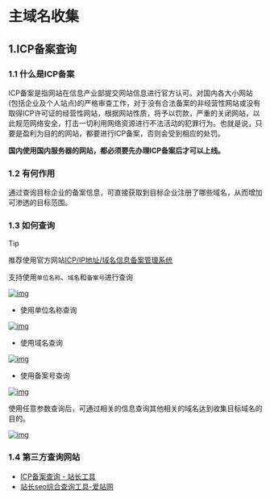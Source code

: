 # 主域名收集



## 1.ICP备案查询

### 1.1 什么是ICP备案

ICP备案是指网站在信息产业部提交网站信息进行官方认可。对国内各大小网站(包括企业及个人站点)的严格审查工作，对于没有合法备案的非经营性网站或没有取得ICP许可证的经营性网站，根据网站性质，将予以罚款，严重的关闭网站，以此规范网络安全，打击一切利用网络资源进行不法活动的犯罪行为。也就是说，只要是盈利为目的的网站，都要进行ICP备案，否则会受到相应的处罚。

**国内使用国内服务器的网站，都必须要先办理ICP备案后才可以上线。**



### 1.2 有何作用

通过查询目标企业的备案信息，可直接获取到目标企业注册了哪些域名，从而增加可渗透的目标范围。



### 1.3 如何查询



 Tip



推荐使用官方网站[ICP/IP地址/域名信息备案管理系统](https://beian.miit.gov.cn/#/Integrated/recordQuery)

支持使用`单位名称`、`域名`和`备案号`进行查询

[![img](https://blog.gm7.org/%E4%B8%AA%E4%BA%BA%E7%9F%A5%E8%AF%86%E5%BA%93/01.%E6%B8%97%E9%80%8F%E6%B5%8B%E8%AF%95/01.%E4%BF%A1%E6%81%AF%E6%94%B6%E9%9B%86/1.%E8%B5%84%E4%BA%A7%E6%94%B6%E9%9B%86/01.%E4%B8%BB%E5%9F%9F%E5%90%8D%E6%94%B6%E9%9B%86/%E4%BF%A1%E6%81%AF%E6%94%B6%E9%9B%86%E4%B9%8B%E4%B8%BB%E5%9F%9F%E5%90%8D%E6%94%B6%E9%9B%86.assets/i3U8Qii.png)](https://blog.gm7.org/个人知识库/01.渗透测试/01.信息收集/1.资产收集/01.主域名收集/信息收集之主域名收集.assets/i3U8Qii.png)

- 使用单位名称查询

[![img](https://blog.gm7.org/%E4%B8%AA%E4%BA%BA%E7%9F%A5%E8%AF%86%E5%BA%93/01.%E6%B8%97%E9%80%8F%E6%B5%8B%E8%AF%95/01.%E4%BF%A1%E6%81%AF%E6%94%B6%E9%9B%86/1.%E8%B5%84%E4%BA%A7%E6%94%B6%E9%9B%86/01.%E4%B8%BB%E5%9F%9F%E5%90%8D%E6%94%B6%E9%9B%86/%E4%BF%A1%E6%81%AF%E6%94%B6%E9%9B%86%E4%B9%8B%E4%B8%BB%E5%9F%9F%E5%90%8D%E6%94%B6%E9%9B%86.assets/ry1Lebn.jpg)](https://blog.gm7.org/个人知识库/01.渗透测试/01.信息收集/1.资产收集/01.主域名收集/信息收集之主域名收集.assets/ry1Lebn.jpg)

- 使用域名查询

[![img](https://blog.gm7.org/%E4%B8%AA%E4%BA%BA%E7%9F%A5%E8%AF%86%E5%BA%93/01.%E6%B8%97%E9%80%8F%E6%B5%8B%E8%AF%95/01.%E4%BF%A1%E6%81%AF%E6%94%B6%E9%9B%86/1.%E8%B5%84%E4%BA%A7%E6%94%B6%E9%9B%86/01.%E4%B8%BB%E5%9F%9F%E5%90%8D%E6%94%B6%E9%9B%86/%E4%BF%A1%E6%81%AF%E6%94%B6%E9%9B%86%E4%B9%8B%E4%B8%BB%E5%9F%9F%E5%90%8D%E6%94%B6%E9%9B%86.assets/GHeCIBv.png)](https://blog.gm7.org/个人知识库/01.渗透测试/01.信息收集/1.资产收集/01.主域名收集/信息收集之主域名收集.assets/GHeCIBv.png)

- 使用备案号查询

[![img](https://blog.gm7.org/%E4%B8%AA%E4%BA%BA%E7%9F%A5%E8%AF%86%E5%BA%93/01.%E6%B8%97%E9%80%8F%E6%B5%8B%E8%AF%95/01.%E4%BF%A1%E6%81%AF%E6%94%B6%E9%9B%86/1.%E8%B5%84%E4%BA%A7%E6%94%B6%E9%9B%86/01.%E4%B8%BB%E5%9F%9F%E5%90%8D%E6%94%B6%E9%9B%86/%E4%BF%A1%E6%81%AF%E6%94%B6%E9%9B%86%E4%B9%8B%E4%B8%BB%E5%9F%9F%E5%90%8D%E6%94%B6%E9%9B%86.assets/5SqjJ2V.jpg)](https://blog.gm7.org/个人知识库/01.渗透测试/01.信息收集/1.资产收集/01.主域名收集/信息收集之主域名收集.assets/5SqjJ2V.jpg)

使用任意参数查询后，可通过相关的信息查询其他相关的域名达到收集目标域名的目的。

[![img](https://blog.gm7.org/%E4%B8%AA%E4%BA%BA%E7%9F%A5%E8%AF%86%E5%BA%93/01.%E6%B8%97%E9%80%8F%E6%B5%8B%E8%AF%95/01.%E4%BF%A1%E6%81%AF%E6%94%B6%E9%9B%86/1.%E8%B5%84%E4%BA%A7%E6%94%B6%E9%9B%86/01.%E4%B8%BB%E5%9F%9F%E5%90%8D%E6%94%B6%E9%9B%86/%E4%BF%A1%E6%81%AF%E6%94%B6%E9%9B%86%E4%B9%8B%E4%B8%BB%E5%9F%9F%E5%90%8D%E6%94%B6%E9%9B%86.assets/nYYv0BF.png)](https://blog.gm7.org/个人知识库/01.渗透测试/01.信息收集/1.资产收集/01.主域名收集/信息收集之主域名收集.assets/nYYv0BF.png)

### 1.4 第三方查询网站

- [ICP备案查询 - 站长工具](http://icp.chinaz.com/)
- [站长seo综合查询工具-爱站网](https://www.aizhan.com/cha/)